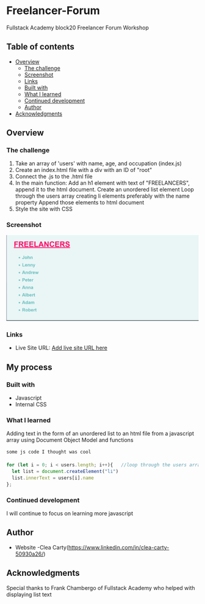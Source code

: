 # Freelancer-Forum

Fullstack Academy block20 Freelancer Forum Workshop

## Table of contents

- [Overview](#overview)
  - [The challenge](#the-challenge)
  - [Screenshot](#screenshot)
  - [Links](#links)
  - [Built with](#built-with)
  - [What I learned](#what-i-learned)
  - [Continued development](#continued-development)
  - [Author](#author)
- [Acknowledgments](#acknowledgments)

## Overview

### The challenge

1. Take an array of 'users' with name, age, and occupation (index.js)
2. Create an index.html file with a div with an ID of "root"
3. Connect the .js to the .html file
4. In the main function: Add an h1 element with text of "FREELANCERS",
   append it to the html document.
   Create an unordered list element
   Loop through the users array creating li elements
   preferably with the name property
   Append those elements to html document
5. Style the site with CSS

### Screenshot

![](freelancers.png)

### Links

- Live Site URL: [Add live site URL here](https://your-live-site-url.com)

## My process

### Built with

- Javascript
- Internal CSS

### What I learned

Adding text in the form of an unordered list to an html file
from a javascript array using Document Object Model and functions

```js
some js code I thought was cool

for (let i = 0; i < users.length; i++){   //loop through the users array creating li elements (list)
  let list = document.createElement("li")
  list.innerText = users[i].name
};
```

### Continued development

I will continue to focus on learning more javascript

## Author

- Website -Clea Carty(https://www.linkedin.com/in/clea-carty-50930a26/)

## Acknowledgments

Special thanks to Frank Chambergo of Fullstack Academy who helped with displaying list text
